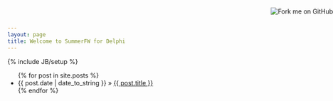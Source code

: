 ```yaml
---
layout: page
title: Welcome to SummerFW for Delphi
---
```

{% include JB/setup %}


<a href="https://github.com/jcangas/PureMVC4D"><img style="position: absolute; top: 25px; right: 0; border: 0;" src="http://s3.amazonaws.com/github/ribbons/forkme_right_red_aa0000.png" alt="Fork me on GitHub" /></a>

<ul class="posts">
  {% for post in site.posts %}
    <li><span>{{ post.date | date_to_string }}</span> &raquo; <a href="{{ BASE_PATH }}{{ post.url }}">{{ post.title }}</a></li>
  {% endfor %}
</ul>



